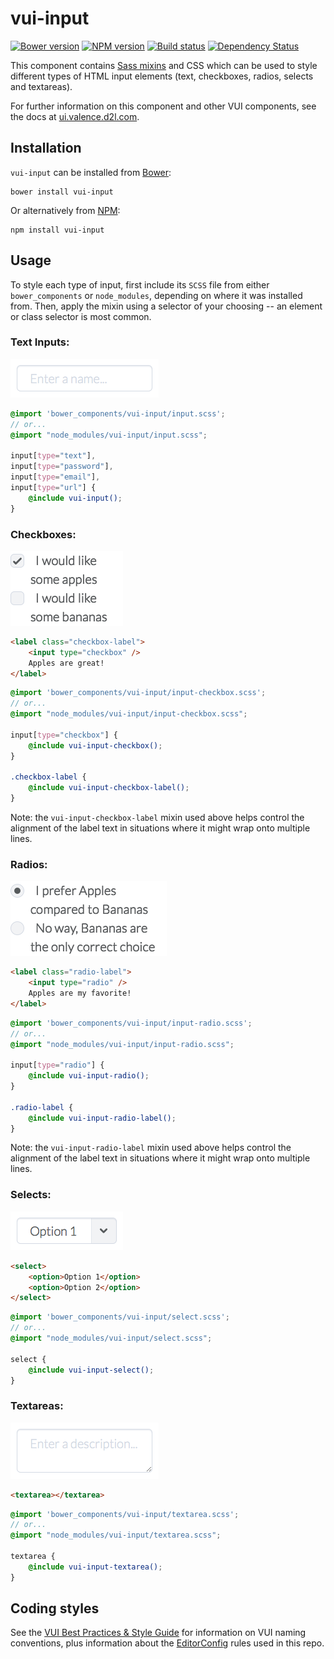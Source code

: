 # vui-input
[![Bower version][bower-image]][bower-url]
[![NPM version][npm-image]][npm-url]
[![Build status][ci-image]][ci-url]
[![Dependency Status][dependencies-image]][dependencies-url]

This component contains [Sass mixins](http://sass-lang.com/) and CSS which can be used to style different types of HTML input elements (text, checkboxes, radios, selects and textareas).

For further information on this component and other VUI components, see the docs at [ui.valence.d2l.com](http://ui.valence.d2l.com/).

## Installation

`vui-input` can be installed from [Bower][bower-url]:
```shell
bower install vui-input
```

Or alternatively from [NPM][npm-url]:
```shell
npm install vui-input
```

## Usage

To style each type of input, first include its `SCSS` file from either `bower_components` or `node_modules`, depending on where it was installed from. Then, apply the mixin using a selector of your choosing -- an element or class selector is most common.

### Text Inputs:

![screenshot of text input](/screenshots/text.png?raw=true)

```scss
@import 'bower_components/vui-input/input.scss';
// or...
@import "node_modules/vui-input/input.scss";

input[type="text"],
input[type="password"],
input[type="email"],
input[type="url"] {
	@include vui-input();
}
```

### Checkboxes:

![screenshot of checkboxes](/screenshots/checkbox.png?raw=true)

```html
<label class="checkbox-label">
	<input type="checkbox" />
	Apples are great!
</label>
```

```scss
@import 'bower_components/vui-input/input-checkbox.scss';
// or...
@import "node_modules/vui-input/input-checkbox.scss";

input[type="checkbox"] {
	@include vui-input-checkbox();
}

.checkbox-label {
	@include vui-input-checkbox-label();
}
```

Note: the `vui-input-checkbox-label` mixin used above helps control the alignment of the label text in situations where it might wrap onto multiple lines.

### Radios:

![screenshot of radio buttons](/screenshots/radio.png?raw=true)

```html
<label class="radio-label">
	<input type="radio" />
	Apples are my favorite!
</label>
```

```scss
@import 'bower_components/vui-input/input-radio.scss';
// or...
@import "node_modules/vui-input/input-radio.scss";

input[type="radio"] {
	@include vui-input-radio();
}

.radio-label {
	@include vui-input-radio-label();
}
```

Note: the `vui-input-radio-label` mixin used above helps control the alignment of the label text in situations where it might wrap onto multiple lines.

### Selects:

![screenshot of select inputs](/screenshots/select.png?raw=true)

```html
<select>
	<option>Option 1</option>
	<option>Option 2</option>
</select>
```

```scss
@import 'bower_components/vui-input/select.scss';
// or...
@import "node_modules/vui-input/select.scss";

select {
	@include vui-input-select();
}
```

### Textareas:

![screenshot of textareas](/screenshots/textarea.png?raw=true)

```html
<textarea></textarea>
```

```scss
@import 'bower_components/vui-input/textarea.scss';
// or...
@import "node_modules/vui-input/textarea.scss";

textarea {
	@include vui-input-textarea();
}
```

## Coding styles

See the [VUI Best Practices & Style Guide](https://github.com/Brightspace/valence-ui-docs/wiki/Best-Practices-&-Style-Guide) for information on VUI naming conventions, plus information about the [EditorConfig](http://editorconfig.org) rules used in this repo.

[bower-url]: http://bower.io/search/?q=vui-input
[bower-image]: https://img.shields.io/bower/v/vui-input.svg
[npm-url]: https://npmjs.org/package/vui-input
[npm-image]: https://img.shields.io/npm/v/vui-input.svg
[ci-url]: https://travis-ci.org/Brightspace/valence-ui-input
[ci-image]: https://img.shields.io/travis-ci/Brightspace/valence-ui-input.svg
[dependencies-url]: https://david-dm.org/brightspace/valence-ui-input
[dependencies-image]: https://img.shields.io/david/Brightspace/valence-ui-input.svg
